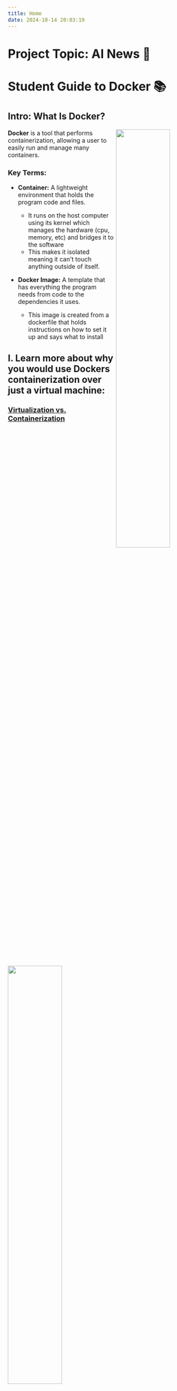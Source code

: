 ```yaml
---
title: Home
date: 2024-10-14 20:03:19
---
```


# Project Topic: AI News 📰


# Student Guide to Docker 📚
## Intro: What Is Docker? 

<img src="/media/DockerBaiscFlow.png" align=right width="50%">

**Docker** is a tool that performs containerization, allowing a user to easily run and manage many containers. 

### Key Terms:

* **Container:** A lightweight environment that holds the program code and files. 
    * It runs on the host computer using its kernel which manages the hardware (cpu, memory, etc) and bridges it to the software
    * This makes it isolated meaning it can't touch anything outside of itself. 

* **Docker Image:** A template that has everything the program needs from code to the dependencies it uses. 
    * This image is created from a dockerfile that holds instructions on how to set it up and says what to install


## I. Learn more about why you would use Dockers containerization over just a virtual machine: 
### [Virtualization vs. Containerization](/VirtualizationVSContainerization/)
<img src="/media/ContainersVsVM.svg" width="50%">


## II. Don't other containerization softwares like Kubernetes exist? Why use Docker over them? 
### [Docker vs. Kubernetes](/DockerVSKubernetes/)
<!--SVG From svgrepo-->
<img src="/media/docker-svgrepo-com.svg" width="10%">
<!--SVG From svgrepo-->
<img src="/media/kubernetes-svgrepo-com.svg" width="10%">


## III. Convinced? You can learn how to install Docker and set it up here: 
### <!--SVG From Google Fonts--> <svg xmlns="http://www.w3.org/2000/svg" height="24px" viewBox="0 -960 960 650" width="24px" fill="#5985E1"><path d="M480-320 280-520l56-58 104 104v-326h80v326l104-104 56 58-200 200ZM240-160q-33 0-56.5-23.5T160-240v-120h80v120h480v-120h80v120q0 33-23.5 56.5T720-160H240Z"/></svg> [Installation Process](/InstallationSetup/)

# Student Guide to CI/CD 📚

Learn more on how you can automate your code being tested and deployed via a CI/CD pipeline.

### I. [CI/CD Explained & Setup](/CI-CD-Explained-Setup/)